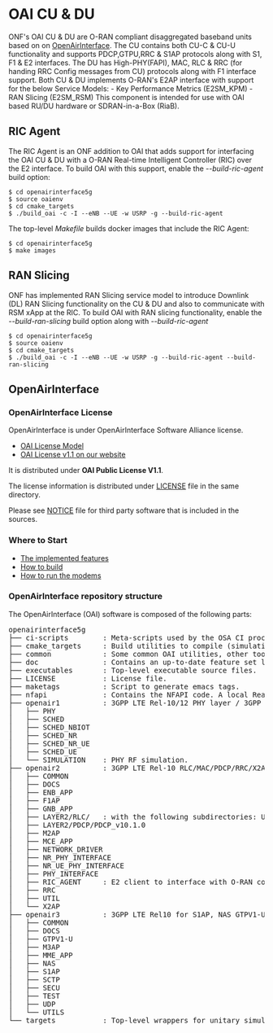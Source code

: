 <!--
SPDX-FileCopyrightText: 2019-present Open Networking Foundation <info@opennetworking.org>

SPDX-License-Identifier: Apache-2.0
-->

# OAI CU & DU #

ONF's OAI CU & DU are O-RAN compliant disaggregated baseband units based on on [OpenAirInterface](http://www.openairinterface.org). The CU contains both CU-C & CU-U functionality and supports PDCP,GTPU,RRC & S1AP protocols along with S1, F1 & E2 interfaces. The DU has High-PHY(FAPI), MAC, RLC & RRC (for handing RRC Config messages from CU) protocols along with F1 interface support. Both CU & DU implements O-RAN's E2AP interface with support for the below Service Models:
    - Key Performance Metrics (E2SM_KPM)
    - RAN Slicing (E2SM_RSM)
This component is intended for use with OAI based RU/DU hardware or SDRAN-in-a-Box (RiaB). 

## RIC Agent ##

The RIC Agent is an ONF addition to OAI that adds support for interfacing the OAI CU & DU with a O-RAN Real-time Intelligent Controller (RIC) over the E2 interface. To build OAI with this support, enable the *--build-ric-agent* build option:

```shell
$ cd openairinterface5g
$ source oaienv
$ cd cmake_targets
$ ./build_oai -c -I --eNB --UE -w USRP -g --build-ric-agent
```

The top-level *Makefile* builds docker images that include the RIC Agent:

```shell
$ cd openairinterface5g
$ make images
```
## RAN Slicing ##

ONF has implemented RAN Slicing service model to introduce Downlink (DL) RAN Slicing functionality on the CU & DU and also to communicate with RSM xApp at the RIC. To build OAI with RAN slicing functionality, enable the *--build-ran-slicing* build option along with *--build-ric-agent*

```shell
$ cd openairinterface5g
$ source oaienv
$ cd cmake_targets
$ ./build_oai -c -I --eNB --UE -w USRP -g --build-ric-agent --build-ran-slicing
```

## OpenAirInterface ##
### OpenAirInterface License ###

OpenAirInterface is under OpenAirInterface Software Alliance license.

 *  [OAI License Model](http://www.openairinterface.org/?page_id=101)
 *  [OAI License v1.1 on our website](http://www.openairinterface.org/?page_id=698)

It is distributed under **OAI Public License V1.1**.

The license information is distributed under [LICENSE](LICENSE) file in the same directory.

Please see [NOTICE](NOTICE.md) file for third party software that is included in the sources.

### Where to Start ###

 *  [The implemented features](./doc/FEATURE_SET.md)
 *  [How to build](./doc/BUILD.md)
 *  [How to run the modems](./doc/RUNMODEM.md)

### OpenAirInterface repository structure ###

The OpenAirInterface (OAI) software is composed of the following parts: 

<pre>
openairinterface5g
├── ci-scripts        : Meta-scripts used by the OSA CI process. Contains also configuration files used day-to-day by CI.
├── cmake_targets     : Build utilities to compile (simulation, emulation and real-time platforms), and generated build files.
├── common            : Some common OAI utilities, other tools can be found at openair2/UTILS.
├── doc               : Contains an up-to-date feature set list and starting tutorials.
├── executables       : Top-level executable source files.
├── LICENSE           : License file.
├── maketags          : Script to generate emacs tags.
├── nfapi             : Contains the NFAPI code. A local Readme file provides more details.
├── openair1          : 3GPP LTE Rel-10/12 PHY layer / 3GPP NR Rel-15 layer. A local Readme file provides more details.
│   ├── PHY
│   ├── SCHED
│   ├── SCHED_NBIOT
│   ├── SCHED_NR
│   ├── SCHED_NR_UE
│   ├── SCHED_UE
│   └── SIMULATION    : PHY RF simulation.
├── openair2          : 3GPP LTE Rel-10 RLC/MAC/PDCP/RRC/X2AP + LTE Rel-14 M2AP implementation. Also 3GPP NR Rel-15 RLC/MAC/PDCP/RRC/X2AP.
│   ├── COMMON
│   ├── DOCS
│   ├── ENB_APP
│   ├── F1AP
│   ├── GNB_APP
│   ├── LAYER2/RLC/   : with the following subdirectories: UM_v9.3.0, TM_v9.3.0, and AM_v9.3.0.
│   ├── LAYER2/PDCP/PDCP_v10.1.0
│   ├── M2AP
│   ├── MCE_APP
│   ├── NETWORK_DRIVER
│   ├── NR_PHY_INTERFACE
│   ├── NR_UE_PHY_INTERFACE
│   ├── PHY_INTERFACE
│   ├── RIC_AGENT     : E2 client to interface with O-RAN compliant RIC
│   ├── RRC
│   ├── UTIL
│   └── X2AP
├── openair3          : 3GPP LTE Rel10 for S1AP, NAS GTPV1-U for both ENB and UE.
│   ├── COMMON
│   ├── DOCS
│   ├── GTPV1-U
│   ├── M3AP
│   ├── MME_APP
│   ├── NAS
│   ├── S1AP
│   ├── SCTP
│   ├── SECU
│   ├── TEST
│   ├── UDP
│   └── UTILS
└── targets           : Top-level wrappers for unitary simulation for PHY channels, system-level emulation (eNB-UE with and without S1), and realtime eNB and UE and RRH GW.
</pre>

